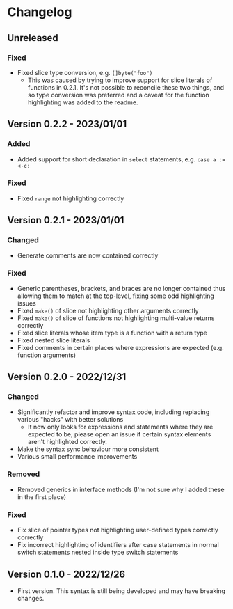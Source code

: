 # Changelog

## Unreleased

### Fixed

- Fixed slice type conversion, e.g. `[]byte("foo")`
    - This was caused by trying to improve support for slice literals of
      functions in 0.2.1. It's not possible to reconcile these two things, and
      so type conversion was preferred and a caveat for the function
      highlighting was added to the readme.

## Version 0.2.2 - 2023/01/01

### Added

- Added support for short declaration in `select` statements, e.g. `case a :=
  <-c:`

### Fixed

- Fixed `range` not highlighting correctly

## Version 0.2.1 - 2023/01/01

### Changed

- Generate comments are now contained correctly

### Fixed

- Generic parentheses, brackets, and braces are no longer contained thus
  allowing them to match at the top-level, fixing some odd highlighting issues
- Fixed `make()` of slice not highlighting other arguments correctly
- Fixed `make()` of slice of functions not highlighting multi-value returns
  correctly
- Fixed slice literals whose item type is a function with a return type
- Fixed nested slice literals
- Fixed comments in certain places where expressions are expected (e.g. function
  arguments)

## Version 0.2.0 - 2022/12/31

### Changed

- Significantly refactor and improve syntax code, including replacing various
  "hacks" with better solutions
    - It now only looks for expressions and statements where they are expected
      to be; please open an issue if certain syntax elements aren't highlighted
      correctly.
- Make the syntax sync behaviour more consistent
- Various small performance improvements

### Removed

- Removed generics in interface methods (I'm not sure why I added these in the
  first place)

### Fixed

- Fix slice of pointer types not highlighting user-defined types correctly
  correctly
- Fix incorrect highlighting of identifiers after case statements in normal
  switch statements nested inside type switch statements

## Version 0.1.0 - 2022/12/26

- First version. This syntax is still being developed and may have breaking
  changes.

